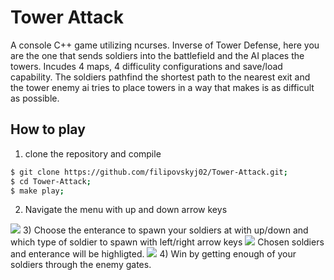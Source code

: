
# Tower Attack
A console C++ game utilizing ncurses. Inverse of Tower Defense, here you are the one that sends soldiers into the battlefield and the AI places the towers.
Incudes 4 maps, 4 difficulity configurations and save/load capability.
The soldiers pathfind the shortest path to the nearest exit and the tower enemy ai tries to place towers in a way that makes is as difficult as possible.


## How to play
1) clone the repository and compile
```bash
$ git clone https://github.com/filipovskyj02/Tower-Attack.git; 
$ cd Tower-Attack;
$ make play;
```
   

2) Navigate the menu with up and down arrow keys
<image size=800% src="Images/menu.png">
3) Choose the enterance to spawn your soldiers at with up/down and which type of soldier to spawn with left/right arrow keys
<image size=800% src="Images/game.png">
Chosen soldiers and enterance will be highligted.
<image size=800% src="Images/game2.png">
4) Win by getting enough of your soldiers through the enemy gates.
